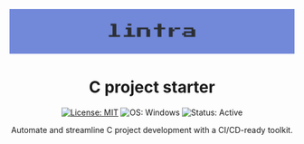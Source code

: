 <div align="center">

  <!-- Banner placeholder -->
  ![Lintra Banner](images/lintra-banner.png)
  
  # C project starter
  
  <!-- Badge placeholder -->
  [![License: MIT](https://img.shields.io/badge/License-MIT-blue.svg)](LICENSE)
  ![OS: Windows](https://img.shields.io/badge/OS-Windows-blue)
  ![Status: Active](https://img.shields.io/badge/status-active-brightgreen)
  
  Automate and streamline C project development with a CI/CD-ready toolkit.
  
</div>

